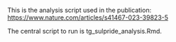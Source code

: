 This is the analysis script used in the publication: https://www.nature.com/articles/s41467-023-39823-5

The central script to run is tg_sulpride_analysis.Rmd.
